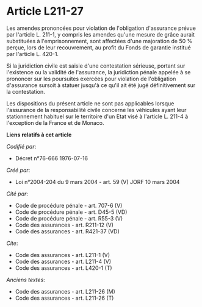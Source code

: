# Article L211-27

Les amendes prononcées pour violation de l'obligation d'assurance prévue par l'article L. 211-1, y compris les amendes qu'une
mesure de grâce aurait substituées à l'emprisonnement, sont affectées d'une majoration de 50 % perçue, lors de leur
recouvrement, au profit du Fonds de garantie institué par l'article L. 420-1. 

Si la juridiction civile est saisie d'une contestation sérieuse, portant sur l'existence ou la validité de l'assurance, la
juridiction pénale appelée à se prononcer sur les poursuites exercées pour violation de l'obligation d'assurance sursoit à
statuer jusqu'à ce qu'il ait été jugé définitivement sur la contestation. 

Les dispositions du présent article ne sont pas applicables lorsque l'assurance de la responsabilité civile concerne les
véhicules ayant leur stationnement habituel sur le territoire d'un Etat visé à l'article L. 211-4 à l'exception de la France
et de Monaco.

**Liens relatifs à cet article**

_Codifié par_:

  - Décret n°76-666 1976-07-16

_Créé par_:

  - Loi n°2004-204 du 9 mars 2004 - art. 59 (V) JORF 10 mars 2004

_Cité par_:

  - Code de procédure pénale - art. 707-6 (V)
  - Code de procédure pénale - art. D45-5 (VD)
  - Code de procédure pénale - art. R55-3 (V)
  - Code des assurances - art. R211-12 (V)
  - Code des assurances - art. R421-37 (VD)

_Cite_:

  - Code des assurances - art. L211-1 (V)
  - Code des assurances - art. L211-4 (V)
  - Code des assurances - art. L420-1 (T)

_Anciens textes_:

  - Code des assurances - art. L211-26 (M)
  - Code des assurances - art. L211-26 (T)
